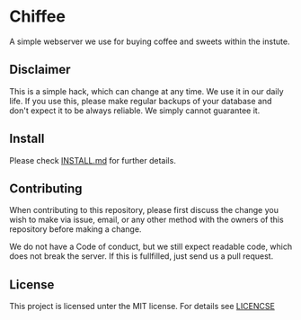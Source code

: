# Chiffee
A simple webserver we use for buying coffee and sweets within the instute.

## Disclaimer
This is a simple hack, which can change at any time. We use it in our daily life. If you use this, please make regular backups of your database and don't expect it to be always reliable. We simply cannot guarantee it. 

## Install
Please check [INSTALL.md](./INSTALL.md) for further details.

## Contributing
When contributing to this repository, please first discuss the change you wish to make via issue, email, or any other method with the owners of this repository before making a change. 

We do not have a Code of conduct, but we still expect readable code, which does not break the server.
If this is fullfilled, just send us a pull request.

## License
This project is licensed unter the MIT license. For details see [LICENCSE](./LICENSE)
